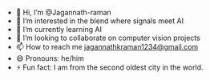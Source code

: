 - 👋 Hi, I’m @Jagannath-raman
- 👀 I’m interested in the blend where signals meet AI
- 🌱 I’m currently learning AI
- 💞️ I’m looking to collaborate on computer vision projects
- 📫 How to reach me jagannathkraman1234@gmail.com
- 😄 Pronouns: he/him
- ⚡ Fun fact: I am from the second oldest city in the world.

<!---
Jagannath-raman/Jagannath-raman is a ✨ special ✨ repository because its `README.md` (this file) appears on your GitHub profile.
You can click the Preview link to take a look at your changes.
--->
